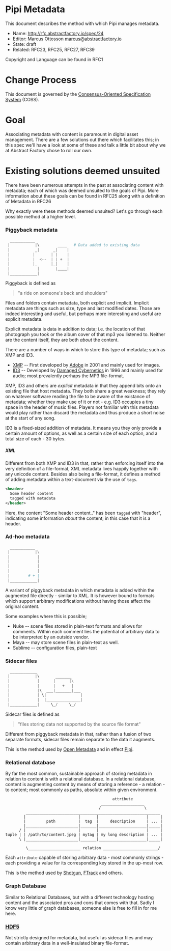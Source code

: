 # Pipi Metadata

This document describes the method with which Pipi manages metadata.

* Name: http://rfc.abstractfactory.io/spec/24
* Editor: Marcus Ottosson <marcus@abstractfactory.io>
* State: draft
* Related: RFC23, RFC25, RFC27, RFC39

Copyright and Language can be found in RFC1

# Change Process

This document is governed by the [Consensus-Oriented Specification System](http://www.digistan.org/spec:1/COSS) (COSS).

# Goal

Associating metadata with content is paramount in digital asset management. There are a few solutions out there which facilitates this; in this spec we'll have a look at some of these and talk a little bit about why we at Abstract Factory chose to roll our own.

# Existing solutions deemed unsuited

There have been numerous attempts in the past at associating content with metadata; each of which was deemed unsuited to the goals of Pipi. More information about these goals can be found in RFC25 along with a definition of Metadata in RFC26

Why exactly were these methods deemed unsuited? Let's go through each possible method at a higher level.

### Piggyback metadata

```python
  ___________
 |           |\        ____   # Data added to existing data
 |           _|      _|    |
 |          |       | |    |
 |          |  <--  | | +  |
 |          |_      |_|    |
 |            |       |____|
 |____________|    

```

Piggyback is defined as

> "a ride on someone's back and shoulders"

Files and folders contain metadata, both explicit and implicit. Implicit metadata are things such as size, type and last modified dates. Those are indeed interesting and useful, but perhaps more interesting and useful are explicit metadata.

Explicit metadata is data in addition to data; i.e. the location of that photograph you took or the album cover of that mp3 you listened to. Neither are the content itself, they are both *about* the content.

There are a number of ways in which to store this type of metadata; such as XMP and ID3.

* [XMP][] --  First developed by [Adobe][] in 2001 and mainly used for images.
* [ID3][] -- Developed by [Damaged Cybernetics][] in 1996 and mainly used for audio; most prevalently perhaps the MP3 file-format.

XMP, ID3 and others are *explicit* metadata in that they append bits onto an existing file that host metadata. They both share a great weakness; they rely on whatever software reading the file to be aware of the existance of metadata; whether they make use of it or not - e.g. ID3 occupies a tiny space in the header of music files. Players not familiar with this metadata would play rather than discard the metadata and thus produce a short noise at the start of any song.

ID3 is a fixed-sized addition of metadata. It means you they only provide a certain amount of options, as well as a certain size of each option, and a total size of each - 30 bytes.

##### XML

Different from both XMP and ID3 in that, rather than enforcing itself into the very definition of a file-format, XML metadata lives happily together with any unicode content. Besides also being a file-format, it defines a method of adding metadata within a text-document via the use of `tags`.


```xml
<header>
  Some header content
  tagged with metadata
</header>
```

Here, the content "Some header content.." has been `tagged` with "header", indicating some information *about* the content; in this case that it is a header.

### Ad-hoc metadata

```python
  ___________
 |           |\
 |            |
 |            |
 |            |
 |            |
 |        # + |
 |____________|

```

A variant of piggyback metadata in which metadata is added within the augmented file directly - similar to XML. It is however bound to formats which support arbitrary modifications without having those affect the original content.

Some examples where this is possible;

* Nuke -- scene files stored in plain-text formats and allows for comments. Within each comment lies the potential of arbitrary data to be interpreted by an outside vendor.
* Maya -- may store scene files in plain-text as well.
* Sublime -- configuration files, plain-text

### Sidecar files

```python
  ____________
 |           |\       _______
 |            |      |      |\
 |            |      |   +   |
 |            |\  ___|_______|___
 |            | \|               |
 |            |  |_______________|
 |____________|     \_/     \_/

```

Sidecar files is defined as

> "files storing data not supported by the source file format"

Different from piggyback metadata in that, rather than a fusion of two separate formats, sidecar files remain separate to the data it augments.

This is the method used by [Open Metadata][] and in effect [Pipi][].

### Relational database

By far the most common, sustainable approach of storing metadata in relation to content is with a relational database. In a relational database, content is augmenting content by means of storing a reference - a relation - to content; most commonly as paths, absolute within given environment.

```
                                               attribute
                                          ___________________
                                         /                   \
         ___________________________________________________________
        |                       |       |                     |     |
        |         path          |  tag  |     description     | ... |
        |_______________________|_______|_____________________|_____|
      / |                       |       |                     |     |
tuple | | /path/to/content.jpeg | mytag | my long description | ... |
      \ |_______________________|_______|_____________________|_____|

         \_______________________ relation ________________________/

```

Each `attribute` capable of storing arbitrary data - most commonly strings - each providing a value for its corresponding key stored in the up-most row.

This is the method used by [Shotgun][], [FTrack][] and others.

### Graph Database

Similar to Relational Databases, but with a different technology hosting content and the associated pros and cons that comes with that. Sadly I know very little of graph databases, someone else is free to fill in for me here.

### [HDF5][]

Not strictly designed for metadata, but useful as sidecar files and may contain arbitrary data in a well-insulated binary file-format.

[Pipi]: http://abstractfactory.io/pipi
[HDF5]: http://www.hdfgroup.org/HDF5/
[Open Metadata]: https://github.com/abstractfactory/openmetadata
[Shotgun]: http://shotgunsoftware.com/
[FTrack]: https://www.ftrack.com/
[Adobe]: http://www.adobe.com
[ID3]: http://en.wikipedia.org/wiki/ID3
[XMP]: https://www.adobe.com/products/xmp/
[Damaged Cybernetics]: http://patpend.net/articles/ar/damaged.html
[defined by Wikipedia]: http://en.wikipedia.org/wiki/Sidecar_file